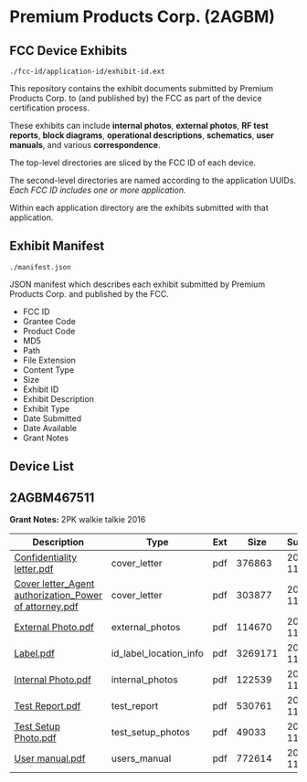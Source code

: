 # Premium Products Corp. (2AGBM)
## FCC Device Exhibits

```
./fcc-id/application-id/exhibit-id.ext
```

This repository contains the exhibit documents submitted by Premium Products Corp. to (and published by) the FCC as part of the device certification process.

These exhibits can include **internal photos**, **external photos**, **RF test reports**, **block diagrams**, **operational descriptions**, **schematics**, **user manuals**, and various **correspondence**.

The top-level directories are sliced by the FCC ID of each device.

The second-level directories are named according to the application UUIDs. *Each FCC ID includes one or more application.*

Within each application directory are the exhibits submitted with that application. 

## Exhibit Manifest

```
./manifest.json
```

JSON manifest which describes each exhibit submitted by Premium Products Corp. and published by the FCC.

- FCC ID
- Grantee Code
- Product Code
- MD5
- Path
- File Extension
- Content Type
- Size
- Exhibit ID
- Exhibit Description
- Exhibit Type
- Date Submitted
- Date Available
- Grant Notes

## Device List
## 2AGBM467511
**Grant Notes:** 2PK walkie talkie 2016

| Description | Type | Ext | Size | Submitted | Available |
| ----------- | ---- | --- | ---- | --------- | --------- |
| [Confidentiality letter.pdf](2AGBM467511/172f3d808a16f27986de8cfb0728e80f/2817785.pdf) | cover_letter | pdf | 376863 | 2015-11-20 | 2015-11-20 |
| [Cover letter_Agent authorization_Power of attorney.pdf](2AGBM467511/172f3d808a16f27986de8cfb0728e80f/2817786.pdf) | cover_letter | pdf | 303877 | 2015-11-20 | 2015-11-20 |
| [External Photo.pdf](2AGBM467511/172f3d808a16f27986de8cfb0728e80f/2817776.pdf) | external_photos | pdf | 114670 | 2015-11-20 | 2015-11-20 |
| [Label.pdf](2AGBM467511/172f3d808a16f27986de8cfb0728e80f/2817777.pdf) | id_label_location_info | pdf | 3269171 | 2015-11-20 | 2015-11-20 |
| [Internal Photo.pdf](2AGBM467511/172f3d808a16f27986de8cfb0728e80f/2817778.pdf) | internal_photos | pdf | 122539 | 2015-11-20 | 2015-11-20 |
| [Test Report.pdf](2AGBM467511/172f3d808a16f27986de8cfb0728e80f/2817781.pdf) | test_report | pdf | 530761 | 2015-11-20 | 2015-11-20 |
| [Test Setup Photo.pdf](2AGBM467511/172f3d808a16f27986de8cfb0728e80f/2817782.pdf) | test_setup_photos | pdf | 49033 | 2015-11-20 | 2015-11-20 |
| [User manual.pdf](2AGBM467511/172f3d808a16f27986de8cfb0728e80f/2817783.pdf) | users_manual | pdf | 772614 | 2015-11-20 | 2015-11-20 |
